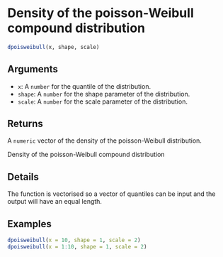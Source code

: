 # Density of the poisson-Weibull compound distribution

```r
dpoisweibull(x, shape, scale)
```

## Arguments

- `x`: A `number` for the quantile of the distribution.
- `shape`: A `number` for the shape parameter of the distribution.
- `scale`: A `number` for the scale parameter of the distribution.

## Returns

A `numeric` vector of the density of the poisson-Weibull distribution.

Density of the poisson-Weibull compound distribution

## Details

The function is vectorised so a vector of quantiles can be input and the output will have an equal length.

## Examples

```r
dpoisweibull(x = 10, shape = 1, scale = 2)
dpoisweibull(x = 1:10, shape = 1, scale = 2)
```
